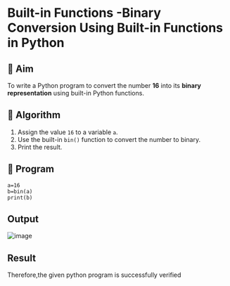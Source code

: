 # Built-in Functions -Binary Conversion Using Built-in Functions in Python

## 🎯 Aim
To write a Python program to convert the number **16** into its **binary representation** using built-in Python functions.

## 🧠 Algorithm
1. Assign the value `16` to a variable `a`.
2. Use the built-in `bin()` function to convert the number to binary.
3. Print the result.

## 🧾 Program

```
a=16
b=bin(a)
print(b)

```
## Output
![image](https://github.com/user-attachments/assets/a0ea7815-88dc-4be7-8708-a12e588464c5)


## Result
Therefore,the given python program is successfully verified
